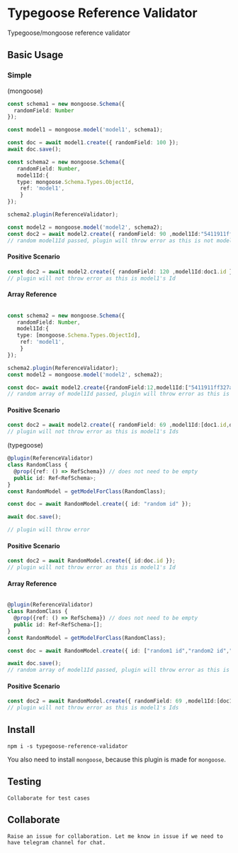 # Typegoose Reference Validator

Typegoose/mongoose reference validator 

## Basic Usage

### Simple

(mongoose)

```ts
const schema1 = new mongoose.Schema({
  randomField: Number
});

const model1 = mongoose.model('model1', schema1);

const doc = await model1.create({ randomField: 100 });
await doc.save();

const schema2 = new mongoose.Schema({
   randomField: Number,
   model1Id:{
   type: mongoose.Schema.Types.ObjectId,
    ref: 'model1',
    }
});

schema2.plugin(ReferenceValidator);

const model2 = mongoose.model('model2', schema2);
const doc2 = await model2.create({ randomField: 90 ,model1Id:"5411911ff327a149921c4541" });
// random model1Id passed, plugin will throw error as this is not model1's Id

```
#### Positive Scenario

```ts
const doc2 = await model2.create({ randomField: 120 ,model1Id:doc1.id });
// plugin will not throw error as this is model1's Id

```
#### Array Reference

```ts

const schema2 = new mongoose.Schema({
   randomField: Number,
   model1Id:{
   type: [mongoose.Schema.Types.ObjectId],
    ref: 'model1',
    }
});

schema2.plugin(ReferenceValidator);
const model2 = mongoose.model('model2', schema2);

const doc= await model2.create({randomField:12,model1Id:["5411911ff327a149921c4541","bed4709185680e1ac7cf31bf"]});
// random array of model1Id passed, plugin will throw error as this is not in model1's Id
```

#### Positive Scenario

```ts
const doc2 = await model2.create({ randomField: 69 ,model1Id:[doc1.id,doc2.id] });
// plugin will not throw error as this is model1's Ids
```

(typegoose)

```ts
@plugin(ReferenceValidator)
class RandomClass {
  @prop({ref: () => RefSchema}) // does not need to be empty
  public id: Ref<RefSchema>;
}
const RandomModel = getModelForClass(RandomClass);

const doc = await RandomModel.create({ id: "random id" });

await doc.save(); 

// plugin will throw error
```
#### Positive Scenario

```ts
const doc2 = await RandomModel.create({ id:doc.id });
// plugin will not throw error as this is model1's Id
```

#### Array Reference

```ts

@plugin(ReferenceValidator)
class RandomClass {
  @prop({ref: () => RefSchema}) // does not need to be empty
  public id: Ref<RefSchema>[];
}
const RandomModel = getModelForClass(RandomClass);

const doc = await RandomModel.create({ id: ["random1 id","random2 id","random3 id"] });

await doc.save();
// random array of model1Id passed, plugin will throw error as this is not in model1's Id
```

#### Positive Scenario

```ts
const doc2 = await RandomModel.create({ randomField: 69 ,model1Id:[doc1.id,doc2.id] });
// plugin will not throw error as this is model1's Ids
```


## Install

`npm i -s typegoose-reference-validator`

You also need to install `mongoose`, because this plugin is made for `mongoose`.

## Testing

`Collaborate for test cases`

## Collaborate

`Raise an issue for collaboration. Let me know in issue if we need to have telegram channel for chat.`
